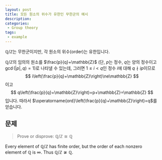 ```yaml
---
layout: post
title: 모든 원소의 위수가 유한인 무한군의 예시
description:
categories:
 - Group theory
tags:
 - example
---
```


$\mathbb{Q}/\mathbb{Z}$는 무한군이지만, 각 원소의 위수(order)는 유한입니다.

$\mathbb{Q}/\mathbb{Z}$의 임의의 원소를 $\frac{p}{q}+\mathbb{Z}$ (단, $p$는 정수, $q$는 양의 정수이고 $\gcd(|p|,q)=1$)로 나타낼 수 있는데, 그러면 $1\le i < q$인 정수 $i$에 대해 $q\nmid ip$이므로
$$
i\left(\frac{p}{q}+\mathbb{Z}\right)\ne\mathbb{Z}
$$
이고
$$
q\left(\frac{p}{q}+\mathbb{Z}\right)=p+\mathbb{Z}=\mathbb{Z}
$$
입니다. 따라서 $\operatorname{ord}\left(\frac{p}{q}+\mathbb{Z}\right)=q$를 얻습니다.

## 문제
> Prove or disprove: $\mathbb{Q}/\mathbb{Z}\cong \mathbb{Q}$

Every element of $\mathbb{Q}/\mathbb{Z}$ has finite order, but the order of each nonzero element of $\mathbb{Q}$ is $\infty$.  Thus $\mathbb{Q}/\mathbb{Z}\not\cong \mathbb{Q}$.
